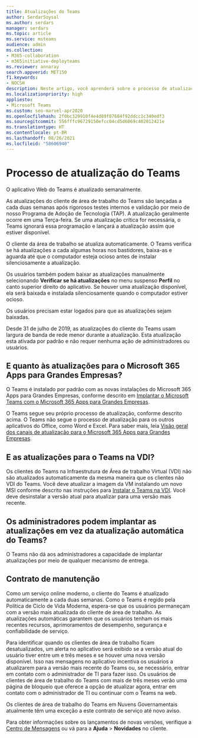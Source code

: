```yaml
---
title: Atualizações do Teams
author: SerdarSoysal
ms.author: serdars
manager: serdars
ms.topic: article
ms.service: msteams
audience: admin
ms.collection:
- M365-collaboration
- m365initiative-deployteams
ms.reviewer: annaray
search.appverid: MET150
f1.keywords:
- NOCSH
description: Neste artigo, você aprenderá sobre o processo de atualização do cliente de área de trabalho do Microsoft Teams.
ms.localizationpriority: high
appliesto:
- Microsoft Teams
ms.custom: seo-marvel-apr2020
ms.openlocfilehash: 2f0bc329910f4e4d89f07684f92ddcc1c340edf3
ms.sourcegitcommit: 556fffc96729150efcc04cd5d6069c402012421e
ms.translationtype: HT
ms.contentlocale: pt-BR
ms.lasthandoff: 08/26/2021
ms.locfileid: "58606940"
---
```

# <a name="teams-update-process"></a>Processo de atualização do Teams

O aplicativo Web do Teams é atualizado semanalmente.

As atualizações do cliente de área de trabalho do Teams são lançadas a cada duas semanas após rigorosos testes internos e validação por meio de nosso Programa de Adoção de Tecnologia (TAP). A atualização geralmente ocorre em uma Terça-feira. Se uma atualização crítica for necessária, o Teams ignorará essa programação e lançará a atualização assim que estiver disponível.

O cliente da área de trabalho se atualiza automaticamente. O Teams verifica se há atualizações a cada algumas horas nos bastidores, baixa-as e aguarda até que o computador esteja ocioso antes de instalar silenciosamente a atualização.

Os usuários também podem baixar as atualizações manualmente selecionando **Verificar se há atualizações** no menu suspenso **Perfil** no canto superior direito do aplicativo. Se houver uma atualização disponível, ela será baixada e instalada silenciosamente quando o computador estiver ocioso.

Os usuários precisam estar logados para que as atualizações sejam baixadas.

Desde 31 de julho de 2019, as atualizações do cliente do Teams usam largura de banda de rede menor durante a atualização. Esta atualização esta ativada por padrão e não requer nenhuma ação de administradores ou usuários.

## <a name="what-about-updates-to-microsoft-365-apps-for-enterprise"></a>E quanto às atualizações para o Microsoft 365 Apps para Grandes Empresas?

O Teams é instalado por padrão com as novas instalações do Microsoft 365 Apps para Grandes Empresas, conforme descrito em [Implantar o Microsoft Teams com o Microsoft 365 Apps para Grandes Empresas](/DeployOffice/teams-install).

O Teams segue seu próprio processo de atualização, conforme descrito acima. O Teams não segue o processo de atualização para os outros aplicativos do Office, como Word e Excel. Para saber mais, leia [Visão geral dos canais de atualização para o Microsoft 365 Apps para Grandes Empresas](/DeployOffice/overview-of-update-channels-for-office-365-proplus).

## <a name="what-about-updates-to-teams-on-vdi"></a>E as atualizações para o Teams na VDI?


Os clientes do Teams na Infraestrutura de Área de trabalho Virtual (VDI) não são atualizados automaticamente da mesma maneira que os clientes não VDI do Teams. Você deve atualizar a imagem da VM instalando um novo MSI conforme descrito nas instruções para [Instalar o Teams na VDI](teams-for-vdi.md). Você deve desinstalar a versão atual para atualizar para uma versão mais recente.

## <a name="can-admins-deploy-updates-instead-of-teams-auto-updating"></a>Os administradores podem implantar as atualizações em vez da atualização automática do Teams?

O Teams não dá aos administradores a capacidade de implantar atualizações por meio de qualquer mecanismo de entrega.

## <a name="servicing-agreement"></a>Contrato de manutenção

Como um serviço online moderno, o cliente do Teams é atualizado automaticamente a cada duas semanas. Como o Teams é regido pela Política de Ciclo de Vida Moderna, espera-se que os usuários permaneçam com a versão mais atualizada do cliente de área de trabalho. As atualizações automáticas garantem que os usuários tenham os mais recentes recursos, aprimoramentos de desempenho, segurança e confiabilidade de serviço.

Para identificar quando os clientes de área de trabalho ficam desatualizados, um alerta no aplicativo será exibido se a versão atual do usuário tiver entre um e três meses e se houver uma nova versão disponível. Isso nas mensagens no aplicativo incentiva os usuários a atualizarem para a versão mais recente do Teams ou, se necessário, entrar em contato com o administrador de TI para fazer isso. Os usuários de clientes de área de trabalho do Teams com mais de três meses verão uma página de bloqueio que oferece a opção de atualizar agora, entrar em contato com o administrador de TI ou continuar com o Teams na web.

Os clientes de área de trabalho do Teams em Nuvens Governamentais atualmente têm uma exceção a este contrato de serviço até novo aviso.

Para obter informações sobre os lançamentos de novas versões, verifique a [Centro de Mensagens](https://admin.microsoft.com/AdminPortal/Home#/MessageCenter) ou vá para a **Ajuda** > **Novidades** no cliente.
